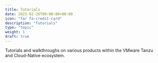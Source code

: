 ```yaml
---
title: Tutorials
date: 2023-02-26T00:00:00+00:00
icon: "far fa-credit-card"
description: "Tutorials"
type: "topic"
weight: 1
draft: true
---
```


Tutorials and walkthroughs on various products within the VMware Tanzu and Cloud-Native ecosystem.
